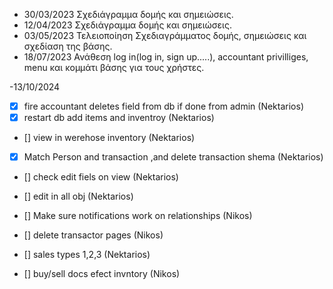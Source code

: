 - 30/03/2023 Σχεδιάγραμμα δομής και σημειώσεις.
- 12/04/2023 Σχεδιάγραμμα δομής και σημειώσεις.
- 03/05/2023 Τελειοποίηση Σχεδιαγράμματος δομής, σημειώσεις και σχεδίαση της βάσης.
- 18/07/2023 Ανάθεση log in(log in, sign up.....), accountant privilliges, menu και κομμάτι βάσης για τους χρήστες.


-13/10/2024
- [x] fire accountant deletes field from db if done from admin (Nektarios)
- [x] restart db add items and inventroy (Nektarios)
- [] view in werehose inventory (Nektarios)
- [x] Match Person and transaction ,and delete transaction shema (Nektarios)
- [] check edit fiels on view (Nektarios) 
- [] edit in all obj (Nektarios)


- [] Make sure notifications work on relationships (Nikos)
- [] delete transactor pages (Nikos)
- [] sales types 1,2,3 (Nektarios) 
- [] buy/sell docs efect invntory (Nikos)